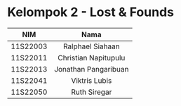 # Kelompok 2 - Lost & Founds

|   NIM    |         Nama         |
| :------: | :------------------: |
| 11S22003 |   Ralphael Siahaan   |
| 11S22011 | Christian Napitupulu |
| 11S22013 | Jonathan Pangaribuan |
| 11S22041 |    Viktris Lubis     |
| 11S22050 |     Ruth Siregar     |
